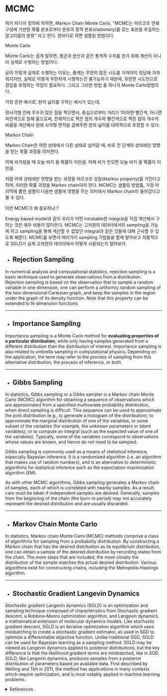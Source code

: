 # MCMC

위키 피디아 정의에 의하면, Markov Chain Monte Carlo, "MCMC는 마르코프 연쇄 구성에 기반한 확률 분포로부터 분포의 정적 분포(stationary)를 갖는 표본을 추출하는 알고리즘의 분류" 라고 한다. 한마디로 하면 샘플링 방법이다.

Monte Carlo

Monte Carlo는 쉽게 말하면, 평균과 분산과 같은 통계적 수치를 얻기 위해 계산이 아니라 실제로 수행하는 방법이다.

굳이 이렇게 실제로 수행하는 이유는, 통계는 무한히 많은 시도를 거쳐야지 정답에 가까워지지만, 실제로 이렇게 무한하게 시행하는건 불가능하기 때문에, 유한한 시도만으로 정답을 추정하는 작업이 필요하다. 그리고 그러한 방법 중 하나가 Monte Carlo방법이다.

가장 흔한 예시로, 원의 넓이를 구하는 예시가 있는데,

정사각형 안에 무수히 많은 점을 찍으면서, 중심으로부터 거리가 1이하면 빨간색, 아니면 파란색으로 칠해 줌으로써, 전체적으로 찍은 점의 개수와 빨간색으로 찍힌 점의 개수의 비율을 계산해서 원래 사각형 면적을 곱해주면 원의 넓이를 대략적으로 추정할 수 있다. 

Markov Chain

Markov Chain은 어떤 상태에서 다른 상태로 넘어갈 때, 바로 전 단계의 상태에만 영향을 받는 확률 과정을 의미한다.

어제 비가왔을 때 오늘 비가 올 확률이 이만큼.
어제 비가 안오면 오늘 비가 올 확률이 이만큼.

처럼 어제 상태에만 영향을 받는 과정을 마르코프 성질(Markov property)를 가진다고 하며, 이러한 확률 과정을 Markov chain이라 한다.
MCMC는 샘플링 방법줌, 가장 마지막에 뽑힌 샘플이 다음번 샘플에 영향을 주는 의미에서 Markov chain이 들어갔다고 볼 수 있다.

이런 MCMC가 왜 중요하냐 ?

Energy based model과 같이 우리가 어떤 intratable한 integral을 직접 계산해서 구하는 것은 매우 비용이 많이든다. MCMC는 고차원의 데이터에서의 sampling을 가능케 하고 sampling을 통해 계산할 수 없었던 integral과 같은 것들에 대해 근사할 수 있도록 해준다. MCMC를 보면서 여러가지 sampling 기법들을 함께 알아보고 최종적으로 SGLD가 실제 고차원의 데이터에서 어떻게 사용되는지 알아보자.


- ## Rejection Sampling

In numerical analysis and computational statistics, rejection sampling is a basic technique used to generate observations from a distribution. Rejection sampling is based on the observation that to sample a random variable in one dimension, one can perform a uniformly random sampling of the two-dimensional Cartesian graph, and keep the samples in the region under the graph of its density function. Note that this property can be extended to N-dimension functions

---
- ## Importance Sampling

Importance sampling is a Monte Carlo method for **evaluating properties of a particular distribution**, while only having samples generated from a different distribution than the distribution of interest. Importance sampling is also related to umbrella sampling in computational physics. Depending on the application, the term may refer to the process of sampling from this alternative distribution, the process of inference, or both.

---
- ## Gibbs Sampling

In statistics, Gibbs sampling or a Gibbs sampler is a Markov chain Monte Carlo (MCMC) algorithm for obtaining a sequence of observations which are approximated from a specified multivariate probability distribution, when direct sampling is difficult. This sequence can be used to approximate the joint distribution (e.g., to generate a histogram of the distribution); to approximate the marginal distribution of one of the variables, or some subset of the variables (for example, the unknown parameters or latent variables); or to compute an integral (such as the expected value of one of the variables). Typically, some of the variables correspond to observations whose values are known, and hence do not need to be sampled.

Gibbs sampling is commonly used as a means of statistical inference, especially Bayesian inference. It is a randomized algorithm (i.e. an algorithm that makes use of random numbers), and is an alternative to deterministic algorithms for statistical inference such as the expectation-maximization algorithm (EM).

As with other MCMC algorithms, Gibbs sampling generates a Markov chain of samples, each of which is correlated with nearby samples. As a result, care must be taken if independent samples are desired. Generally, samples from the beginning of the chain (the burn-in period) may not accurately represent the desired distribution and are usually discarded.

---
- ## Markov Chain Monte Carlo

In statistics, Markov chain Monte Carlo (MCMC) methods comprise a class of algorithms for sampling from a probability distribution. By constructing a Markov chain that has the desired distribution as its equilibrium distribution, one can obtain a sample of the desired distribution by recording states from the chain. The more steps that are included, the more closely the distribution of the sample matches the actual desired distribution. Various algorithms exist for constructing chains, including the Metropolis–Hastings algorithm.

---
- ## Stochastic Gradient Langevin Dynamics

Stochastic gradient Langevin dynamics (SGLD) is an optimization and sampling technique composed of characteristics from Stochastic gradient descent, a Robbins–Monro optimization algorithm, and Langevin dynamics, a mathematical extension of molecular dynamics models. Like stochastic gradient descent, SGLD is an iterative optimization algorithm which uses minibatching to create a stochastic gradient estimator, as used in SGD to optimize a differentiable objective function. Unlike traditional SGD, SGLD can be used for Bayesian learning as a sampling method. SGLD may be viewed as Langevin dynamics applied to posterior distributions, but the key difference is that the likelihood gradient terms are minibatched, like in SGD. SGLD, like Langevin dynamics, produces samples from a posterior distribution of parameters based on available data. First described by Welling and Teh in 2011, the method has applications in many contexts which require optimization, and is most notably applied in machine learning problems.



<details>
<summary>References</summary>
<div>
An Introduction to MCMC for Machine Learning

rejection sampling : https://angeloyeo.github.io/2020/09/16/rejection_sampling.html,

MCMC : https://github.com/Joseph94m/MCMC/blob/master/MCMC.ipynb

Gibbs sampling : https://jehyunlee.github.io/2021/04/20/Python-DS-69-gibbsampling/

Importance sampling : https://pasus.tistory.com/52

</div>
</details>
